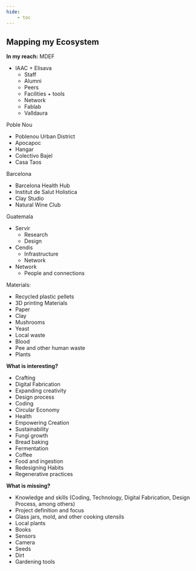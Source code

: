 ```yaml
---
hide:
    - toc
---
```


## Mapping my Ecosystem

**In my reach:**
MDEF
- IAAC + Elisava
	- Staff
	- Alumni
	- Peers
	- Facilities + tools
	- Network
	- Fablab
	- Valldaura


Poble Nou
- Poblenou Urban District
- Apocapoc
- Hangar
- Colectivo Bajel
- Casa Taos


Barcelona
- Barcelona Health Hub
- Institut de Salut Holistica
- Clay Studio
- Natural Wine Club


Guatemala
- Servir
	- Research
	- Design
- Cendis
	- Infrastructure
	- Network
- Network
	- People and connections


Materials:
- Recycled plastic pellets
- 3D printing Materials
- Paper
- Clay
- Mushrooms
- Yeast
- Local waste
- Blood
- Pee and other human waste
- Plants



**What is interesting?**
- Crafting
- Digital Fabrication
- Expanding creativity
- Design process
- Coding
- Circular Economy
- Health
- Empowering Creation
- Sustainability
- Fungi growth
- Bread baking
- Fermentation
- Coffee
- Food and ingestion
- Redesigning Habits
- Regenerative practices




**What is missing?**
- Knowledge and skills (Coding, Technology, Digital Fabrication, Design Process, among others)
- Project definition and focus
- Glass jars, mold, and other cooking utensils
- Local plants
- Books
- Sensors
- Camera
- Seeds
- Dirt
- Gardening tools
